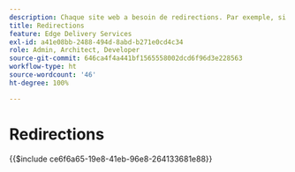 ```yaml
---
description: Chaque site web a besoin de redirections. Par exemple, si vous déplacez ou supprimez du contenu, vos utilisateurs et utilisatrices doivent pouvoir toujours le retrouver, lui ou son équivalent. Voir le document Créer et publier du contenu pour en savoir plus sur la suppression de contenu.
title: Redirections
feature: Edge Delivery Services
exl-id: a41e08bb-2488-494d-8abd-b271e0cd4c34
role: Admin, Architect, Developer
source-git-commit: 646ca4f4a441bf1565558002dcd6f96d3e228563
workflow-type: ht
source-wordcount: '46'
ht-degree: 100%

---
```


# Redirections

{{$include ce6f6a65-19e8-41eb-96e8-264133681e88}}
